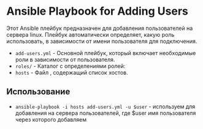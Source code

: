 # Ansible Playbook for Adding Users

Этот Ansible плейбук предназначен для добавления пользователей на сервера linux. Плейбук автоматически определяет, какую роль использовать, в зависимости от имени пользователя для подключения.


- `add-users.yml` - Основной плейбук, который включает необходимые роли в зависимости от пользователя.
- `roles/` - Каталог с определениями ролей:
- `hosts` - Файл , содержащий список хостов.

## Использование

- `ansible-playbook -i hosts add-users.yml -u $user` - используем для добавления на сервера пользователей, где $user имя пользователя через которого добавляем 
